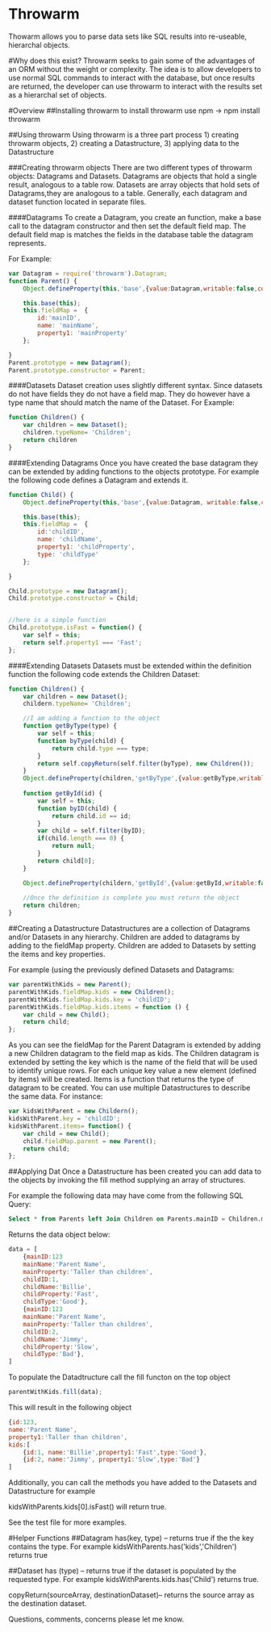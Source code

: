 Throwarm
======
Thowarm allows you to parse data sets like SQL results into re-useable, hierarchal objects.

#Why does this exist?
Throwarm seeks to gain some of the advantages of an ORM without the weight or complexity.  The idea is to allow developers to use normal SQL commands to interact with the database, but once results are returned, the developer can use throwarm to interact with the results set as a hierarchal set of objects.

#Overview
##Installing throwarm
to install throwarm use npm → npm install throwarm

##Using throwarm
Using throwarm is a three part process 1) creating throwarm objects, 2) creating a Datastructure, 3) applying data to the Datastructure

###Creating throwarm objects
There are two different types of throwarm objects: Datagrams and Datasets.   Datagrams are objects that hold a single result, analogous to a table row.  Datasets are array objects that hold sets of Datagrams,they are analogous to a table. Generally, each datagram and dataset function located in separate files.

####Datagrams
To create a Datagram, you create an function,  make a base call to the datagram constructor and then set the default field map.  The default field map is matches the fields in the database table the datagram represents.

For Example: 
```javascript
var Datagram = require('throwarm').Datagram;
function Parent() {
	Object.defineProperty(this,'base',{value:Datagram,writable:false,configurable:true,enumerable:false});

	this.base(this);
	this.fieldMap =  {
		id:'mainID',
		name: 'mainName',
		property1: 'mainProperty'
	};

}
Parent.prototype = new Datagram();
Parent.prototype.constructor = Parent;
```

####Datasets
Dataset creation uses slightly different syntax.  Since datasets do not have fields they do not have a field map.  They do however have a type name that should match the name of the Dataset.
For Example:
```javascript
function Children() {
	var children = new Dataset();
	children.typeName= 'Children';
	return children
}
```

####Extending Datagrams
Once you have created the base datagram they can be extended by adding functions to the objects prototype.
For example the following code defines a Datagram and extends it.
```javascript
function Child() {
	Object.defineProperty(this,'base',{value:Datagram, writable:false,configurable:true,enumerable:false});

	this.base(this);
	this.fieldMap =  {
		id:'childID',
		name: 'childName',
		property1: 'childProperty',
		type: 'childType'
	};

}

Child.prototype = new Datagram();
Child.prototype.constructor = Child;


//here is a simple function 
Child.prototype.isFast = function() {
	var self = this;
	return self.property1 === 'Fast';
};
```
####Extending Datasets
Datasets must be extended within the definition function the following code extends the Children Dataset:
```javascript
function Children() {
	var children = new Dataset();
	childern.typeName= 'Children';

	//I am adding a function to the object
	function getByType(type) {
		var self = this;
		function byType(child) {
			return child.type === type;
		}
		return self.copyReturn(self.filter(byType), new Children());
	}
	Object.defineProperty(children,'getByType',{value:getByType,writable:false,configurable:false,enumerable:false});
	
	function getById(id) {
		var self = this;
		function byID(child) {
			return child.id == id;
		}
		var child = self.filter(byID);
		if(child.length === 0) {
			return null;
		}
		return child[0];
	}

	Object.defineProperty(childern,'getById',{value:getById,writable:false,configurable:false,enumerable:false});
	
	//Once the definition is complete you must return the object
	return children;
}
```
##Creating a Datastructure
Datastructures are a collection of Datagrams and/or Datasets in any hierarchy.  Children are added to datagrams by adding to the fieldMap property.  Children are added to Datasets by setting the items and key properties. 

For example (using the previously defined Datasets and Datagrams:
```javascript
var parentWithKids = new Parent();
parentWithKids.fieldMap.kids = new Children();
parentWithKids.fieldMap.kids.key = 'childID';
parentWithKids.fieldMap.kids.items = function () {
	var child = new Child();
	return child;
};
```
As you can see the fieldMap for the Parent Datagram is extended by adding a new Children datagram to the field map as kids.  The Children datagram is extended by setting the key which is the name of the field that will be used to identify unique rows. For each unique key value a new element (defined by items) will be created.  Items is a function that returns the type of datagram to be created.
You can use multiple Datastructures to describe the same data.
For instance:
```javascript
var kidsWithParent = new Childern();
kidsWithParent.key = 'childID';
kidsWithParent.items= function() {
	var child = new Child();
	child.fieldMap.parent = new Parent();
	return child;
};
```
##Applying Dat
Once a Datastructure has been created you can add data to the objects by invoking the fill method supplying an array of structures.

For example the following data may have come from the following SQL Query: 
```SQL
Select * from Parents left Join Children on Parents.mainID = Children.mainID where mainID = 123
```
Returns the data object below:
```javascript
data = [
	{mainID:123
	mainName:'Parent Name',
	mainProperty:'Taller than children',
	childID:1,
	childName:'Billie',
    childProperty:'Fast',
	childType:'Good'},
	{mainID:123
	mainName:'Parent Name',
	mainProperty:'Taller than children',
	childID:2,
	childName:'Jimmy',
    childProperty:'Slow',
	childType:'Bad'},
]
```
To populate the Datadtructure call the fill functon on the top object

```javascript
parentWithKids.fill(data);
```
This will result in the following object
```javascript
{id:123,
name:'Parent Name',
property1:'Taller than children',
kids:[
	{id:1, name:'Billie',property1:'Fast',type:'Good'},
	{id:2, name:'Jimmy', property1:'Slow',type:'Bad'}
]
```
Additionally, you can call the methods you have added to the Datasets and Datastructure for example

kidsWithParents.kids[0].isFast() will return true.

See the test file for more examples.

#Helper Functions
##Datagram
has(key, type) – returns true if the the key contains the type. For example kidsWithParents.has('kids','Children') returns true

##Dataset
has (type) – returns true if the dataset is populated by the requested type.  For example  kidsWithParents.kids.has('Child') returns true.

copyReturn(sourceArray, destinationDataset)– returns the source array as the destination dataset.

Questions, comments, concerns please let me know.